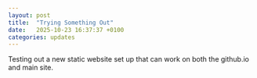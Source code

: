 ```yaml
---
layout: post
title:  "Trying Something Out"
date:   2025-10-23 16:37:37 +0100
categories: updates
---
```


Testing out a new static website set up that can work on both the github.io and main site.